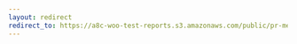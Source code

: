 ```yaml
---
layout: redirect
redirect_to: https://a8c-woo-test-reports.s3.amazonaws.com/public/pr-merge/39212/e2e/index.html
---
```

